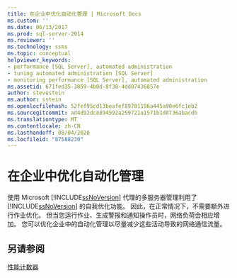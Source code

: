 ```yaml
---
title: 在企业中优化自动化管理 | Microsoft Docs
ms.custom: ''
ms.date: 06/13/2017
ms.prod: sql-server-2014
ms.reviewer: ''
ms.technology: ssms
ms.topic: conceptual
helpviewer_keywords:
- performance [SQL Server], automated administration
- tuning automated administration [SQL Server]
- monitoring performance [SQL Server], automated administration
ms.assetid: 671fed35-3859-4b0d-8f38-4dd07436857e
author: stevestein
ms.author: sstein
ms.openlocfilehash: 52fef95cd13beafef89701196a445a90e6fc1eb2
ms.sourcegitcommit: ad4d92dce894592a259721a1571b1d8736abacdb
ms.translationtype: MT
ms.contentlocale: zh-CN
ms.lasthandoff: 08/04/2020
ms.locfileid: "87588230"
---
```

# <a name="tune-automated-administration-across-an-enterprise"></a>在企业中优化自动化管理
  使用 Microsoft [!INCLUDE[ssNoVersion](../../includes/ssnoversion-md.md)] 代理的多服务器管理利用了 [!INCLUDE[ssNoVersion](../../includes/ssnoversion-md.md)] 的自我优化功能。 因此，在正常情况下，不需要额外进行作业优化。 但当您运行作业、生成警报和通知操作员时，网络负荷会相应增加。 您可以优化企业中的自动化管理以尽量减少这些活动导致的网络通信流量。  
  
## <a name="see-also"></a>另请参阅  
 [性能计数器](../../integration-services/performance/performance-counters.md)  
  
  
